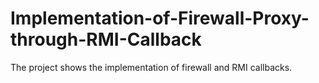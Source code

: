# Implementation-of-Firewall-Proxy-through-RMI-Callback
The project shows the implementation of firewall and RMI callbacks.
